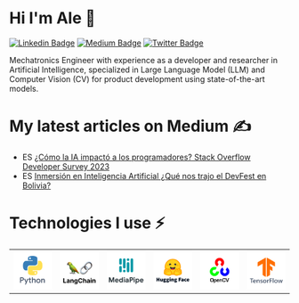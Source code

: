 # Hi I'm Ale 👋

[![Linkedin Badge](https://img.shields.io/badge/-LinkedIn-blue?style=flat&logo=Linkedin&logoColor=white&link=https://www.linkedin.com/in/alejandronunezarroyo/)](https://www.linkedin.com/in/alejandronunezarroyo/)
[![Medium Badge](https://img.shields.io/badge/-Medium-000000?style=flat&labelColor=000000&logo=Medium&link=https://medium.com/@AleNunezArroyo)](https://medium.com/@AleNunezArroyo)
[![Twitter Badge](https://img.shields.io/badge/-Twitter-1ca0f1?style=flat&labelColor=1ca0f1&logo=twitter&logoColor=white&link=https://twitter.com/alenunezarroyo)](https://twitter.com/alenunezarroyo)

Mechatronics Engineer with experience as a developer and researcher in Artificial Intelligence, specialized in Large Language Model (LLM) and Computer Vision (CV) for product development using state-of-the-art models.

# My latest articles on Medium ✍

* ES [¿Cómo la IA impactó a los programadores? Stack Overflow Developer Survey 2023](https://medium.com/@AleNunezArroyo/c%C3%B3mo-la-ia-impact%C3%B3-a-los-programadores-stack-overflow-developer-survey-2023-0d495c2cc41c)
* ES [Inmersión en Inteligencia Artificial ¿Qué nos trajo el DevFest en Bolivia?](https://medium.com/@AleNunezArroyo/inmersi%C3%B3n-en-inteligencia-artificial-qu%C3%A9-nos-trajo-el-devfest-en-bolivia-b83dff93dfb6)

# Technologies I use ⚡

<div align="center">
    <table align="center">
        <tr>
            <td align="center">
                <img src="./assets/icons/Python.png" width="100px"/>
                <br /> 
            </td>
            <td align="center">
                <img src="./assets/icons/LangChain.png" width="100px"/>
                <br /> 
            </td>
            <td align="center">
                <img src="./assets/icons/MediaPipe.png" width="100px"/>
                <br /> 
            </td>
            <td align="center">
                <img src="./assets/icons/HuggingFace.png" width="100px"/>
                <br /> 
            </td>
            <td align="center">
                <img src="./assets/icons/OpenCV.png" width="100px"/>
                <br /> 
            </td>
            <td align="center">
                <img src="./assets/icons/TensorFlow.png" width="100px"/>
                <br /> 
            </td>
        </tr>
    </table>
</div>